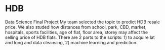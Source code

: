 # HDB
Data Science Final Project
My team selected the topic to predict HDB resale price.
We also studed how distances from school, park, CBD, market, hospitals, sports facilities, age of flat, floor area, storey may affect the selling price of HDB flats.
There are 2 parts to the scripts: 1) to acquire lat and long and data cleansing, 2) machine learning and prediction.

